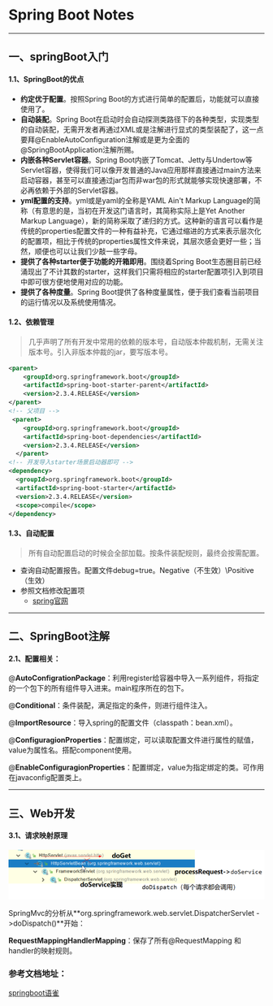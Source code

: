 # Spring Boot Notes

---------

## 一、springBoot入门

#### 1.1、SpringBoot的优点

- **约定优于配置**。按照Spring Boot的方式进行简单的配置后，功能就可以直接使用了。
- **自动装配**。Spring Boot在启动时会自动探测类路径下的各种类型，实现类型的自动装配，无需开发者再通过XML或是注解进行显式的类型装配了，这一点要拜@EnableAutoConfiguration注解或是更为全面的@SpringBootApplication注解所赐。
- **内嵌各种Servlet容器**。Spring Boot内嵌了Tomcat、Jetty与Undertow等Servlet容器，使得我们可以像开发普通的Java应用那样直接通过main方法来启动容器，甚至可以直接通过jar包而非war包的形式就能够实现快速部署，不必再依赖于外部的Servlet容器。
- **yml配置的支持**。yml或是yaml的全称是YAML Ain't Markup Language的简称（有意思的是，当初在开发这门语言时，其简称实际上是Yet Another Markup Language），新的简称采取了递归的方式。这种新的语言可以看作是传统的properties配置文件的一种有益补充，它通过缩进的方式来表示层次化的配置项，相比于传统的properties属性文件来说，其层次感会更好一些；当然，顺便也可以让我们少敲一些字母。
- **提供了各种starter便于功能的开箱即用**。围绕着Spring Boot生态圈目前已经涌现出了不计其数的starter，这样我们只需将相应的starter配置项引入到项目中即可很方便地使用对应的功能。
- **提供了各种度量**。Spring Boot提供了各种度量属性，便于我们查看当前项目的运行情况以及系统使用情况。

#### 1.2、依赖管理

> 几乎声明了所有开发中常用的依赖的版本号，自动版本仲裁机制，无需关注版本号。引入非版本仲裁的jar，要写版本号。

```xml
<parent>
    <groupId>org.springframework.boot</groupId>
    <artifactId>spring-boot-starter-parent</artifactId>
    <version>2.3.4.RELEASE</version>
</parent>
<!-- 父项目 -->
 <parent>
    <groupId>org.springframework.boot</groupId>
    <artifactId>spring-boot-dependencies</artifactId>
    <version>2.3.4.RELEASE</version>
  </parent>
<!-- 开发导入starter场景启动器即可 -->
<dependency>
  <groupId>org.springframework.boot</groupId>
  <artifactId>spring-boot-starter</artifactId>
  <version>2.3.4.RELEASE</version>
  <scope>compile</scope>
</dependency>
```

#### 1.3、自动配置

> 所有自动配置启动的时候会全部加载。按条件装配规则，最终会按需配置。

- 查询自动配置报告。配置文件debug=true。Negative（不生效）\Positive（生效）
- 参照文档修改配置项
  - [spring官网](https://docs.spring.io/spring-boot/docs/current/reference/html/appendix-application-properties.html#common-application-properties)

--------

## 二、SpringBoot注解

#### 2.1、配置相关：

@**AutoConfigrationPackage**：利用register给容器中导入一系列组件，将指定的一个包下的所有组件导入进来。main程序所在的包下。

@**Conditional**：条件装配，满足指定的条件，则进行组件注入。

@**ImportResource**：导入spring的配置文件（classpath：bean.xml）。

@**ConfiguragionProperties**：配置绑定，可以读取配置文件进行属性的赋值，value为属性名。搭配component使用。

@**EnableConfiguragionProperties**：配置绑定，value为指定绑定的类。可作用在javaconfig配置类上。

------

## 三、Web开发

#### 3.1、请求映射原理

![2021030101](../Images/2021030101.png)

SpringMvc的分析从**org.springframework.web.servlet.DispatcherServlet ->doDispatch()**开始：

**RequestMappingHandlerMapping**：保存了所有@RequestMapping 和handler的映射规则。







### 参考文档地址：

[springboot语雀](https://www.yuque.com/atguigu/springboot/qb7hy2)